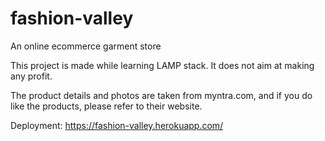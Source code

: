# fashion-valley
An online ecommerce garment store

This project is made while learning LAMP stack. It does not aim at making any profit.

The product details and photos are taken from myntra.com, and if you do like the products, please refer to their website.

Deployment: https://fashion-valley.herokuapp.com/
